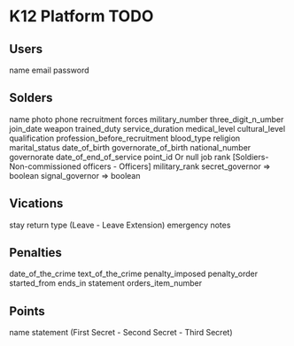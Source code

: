 # K12 Platform TODO

## Users
name
email
password


## Solders
name
photo
phone
recruitment
forces
military_number
three_digit_n_umber
join_date
weapon
trained_duty
service_duration
medical_level
cultural_level
qualification
profession_before_recruitment
blood_type
religion
marital_status
date_of_birth
governorate_of_birth
national_number
governorate
date_of_end_of_service
point_id Or null
job 
rank [Soldiers- Non-commissioned officers - Officers]
military_rank
secret_governor => boolean
signal_governor => boolean

## Vications
stay
return
type (Leave - Leave Extension)
emergency
notes

## Penalties
date_of_the_crime
text_of_the_crime
penalty_imposed
penalty_order
started_from
ends_in
statement
orders_item_number


## Points
name
statement (First Secret - Second Secret - Third Secret)

